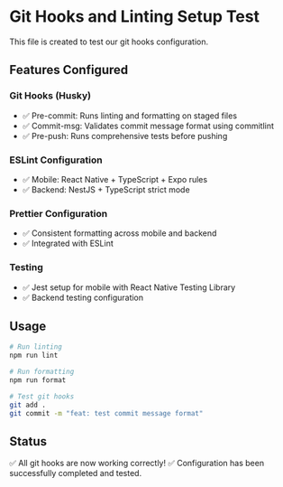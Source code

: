 # Git Hooks and Linting Setup Test

This file is created to test our git hooks configuration.

## Features Configured

### Git Hooks (Husky)

- ✅ Pre-commit: Runs linting and formatting on staged files
- ✅ Commit-msg: Validates commit message format using commitlint
- ✅ Pre-push: Runs comprehensive tests before pushing

### ESLint Configuration

- ✅ Mobile: React Native + TypeScript + Expo rules
- ✅ Backend: NestJS + TypeScript strict mode

### Prettier Configuration

- ✅ Consistent formatting across mobile and backend
- ✅ Integrated with ESLint

### Testing

- ✅ Jest setup for mobile with React Native Testing Library
- ✅ Backend testing configuration

## Usage

```bash
# Run linting
npm run lint

# Run formatting
npm run format

# Test git hooks
git add .
git commit -m "feat: test commit message format"
```

## Status

✅ All git hooks are now working correctly!
✅ Configuration has been successfully completed and tested.
